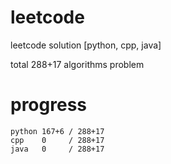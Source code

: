 # leetcode
leetcode solution [python, cpp, java]

total 288+17 algorithms problem
# progress	
	python 167+6 / 288+17
	cpp    0     / 288+17
	java   0     / 288+17
